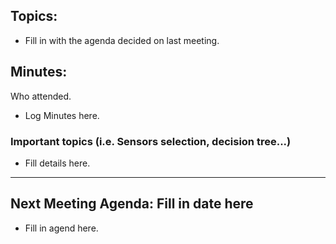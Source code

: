 ## Topics:
- Fill in with the agenda decided on last meeting.  

## Minutes:
Who attended.  
- Log Minutes here.  

### **Important topics**  (i.e. Sensors selection, decision tree...)
- Fill details here.
---
## Next Meeting Agenda: Fill in date here
- Fill in agend here.